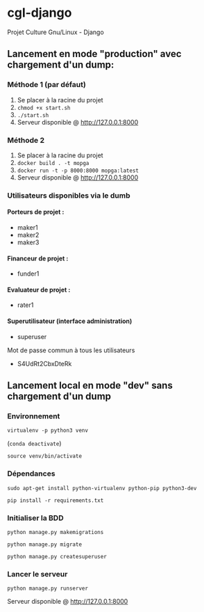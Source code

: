# cgl-django
Projet Culture Gnu/Linux - Django

## Lancement en mode "production" avec chargement d'un dump:
### Méthode 1 (par défaut)
1) Se placer à la racine du projet
2) `chmod +x start.sh`
3) `./start.sh`
4) Serveur disponible @ http://127.0.0.1:8000

### Méthode 2
1) Se placer à la racine du projet
2) `docker build . -t mopga`
3) `docker run -t -p 8000:8000 mopga:latest`
4) Serveur disponible @ http://127.0.0.1:8000

### Utilisateurs disponibles via le dumb

#### Porteurs de projet :
- maker1
- maker2
- maker3
#### Financeur de projet :
- funder1

#### Evaluateur de projet :
- rater1

#### Superutilisateur (interface administration)
- superuser

Mot de passe commun à tous les utilisateurs
- S4UdRt2CbxDteRk

## Lancement local en mode "dev" sans chargement d'un dump
### Environnement
`virtualenv -p python3 venv`

(`conda deactivate`)

`source venv/bin/activate`

### Dépendances
`sudo apt-get install python-virtualenv python-pip python3-dev`

`pip install -r requirements.txt`

### Initialiser la BDD
`python manage.py makemigrations`

`python manage.py migrate`

`python manage.py createsuperuser`

### Lancer le serveur
`python manage.py runserver`

Serveur disponible @ http://127.0.0.1:8000